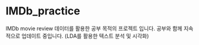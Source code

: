 # IMDb_practice
IMDb movie review 데이터를 활용한 공부 목적의 프로젝트 입니다.
공부와 함께 지속적으로 업데이트 중입니다. (LDA를 활용한 텍스트 분석 및 시각화)
